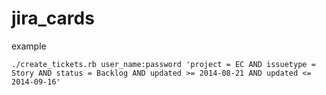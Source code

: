 jira_cards
=========

example

`./create_tickets.rb user_name:password 'project = EC AND issuetype = Story AND status = Backlog AND updated >= 2014-08-21 AND updated <= 2014-09-16'`
